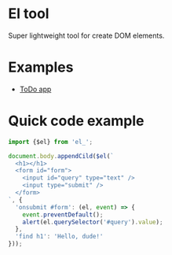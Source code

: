 # El tool

Super lightweight tool for create DOM elements.

# Examples

* [ToDo app](https://github.com/jmas/el-todo)

# Quick code example

```js
import {$el} from 'el_';

document.body.appendCild($el(`
  <h1></h1>
  <form id="form">
    <input id="query" type="text" />
    <input type="submit" />
  </form>
`, {
  'onsubmit #form': (el, event) => {
    event.preventDefault();
    alert(el.querySelector('#query').value);
  },
  'find h1': 'Hello, dude!'
}));
```
